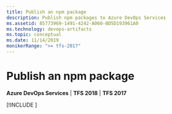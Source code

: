 ```yaml
---
title: Publish an npm package
description: Publish npm packages to Azure DevOps Services
ms.assetid: 85773969-1491-4242-A060-BD5D193961A0
ms.technology: devops-artifacts
ms.topic: conceptual
ms.date: 11/14/2019
monikerRange: ">= tfs-2017"
---
```


# Publish an npm package

**Azure DevOps Services** | **TFS 2018** | **TFS 2017**

[!INCLUDE [](../includes/npm/publish.md)]
